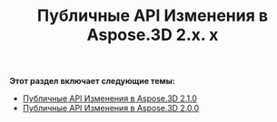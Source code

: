 ﻿---
title: Публичные API Изменения в Aspose.3D 2.x. x
type: docs
weight: 30
url: /ru/net/public-api-changes-in-aspose-3d-2-x-x/
---
**Этот раздел включает следующие темы:**
- [Публичные API Изменения в Aspose.3D 2.1.0](/3d/ru/net/public-api-changes-in-aspose-3d-2-1-0-html/)
- [Публичные API Изменения в Aspose.3D 2.0.0](/3d/ru/net/public-api-changes-in-aspose-3d-2-0-0-html/)
